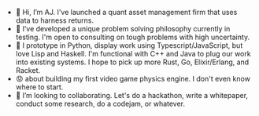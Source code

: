 - 👋 Hi, I’m AJ. I've launched a quant asset management firm that uses data to harness returns.
- 👀 I’ve developed a unique problem solving philosophy currently in testing. I'm open to consulting on tough problems with high uncertainty.
- 🌱 I prototype in Python, display work using Typescript/JavaScript, but love Lisp and Haskell. I'm functional with C++ and Java to plug our work into existing systems. I hope to pick up more Rust, Go, Elixir/Erlang, and Racket.
- :worried: about building my first video game physics engine. I don't even know where to start.
- 💞️ I’m looking to collaborating. Let's do a hackathon, write a whitepaper, conduct some research, do a codejam, or whatever.

